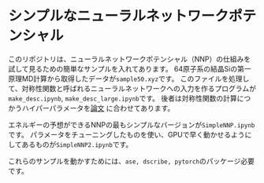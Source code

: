 # シンプルなニューラルネットワークポテンシャル

このリポジトリは、ニューラルネットワークポテンシャル（NNP）の仕組みを試して見るための簡単なサンプルを入れてあります。
64原子系の結晶Siの第一原理MD計算から取得したデータが`sample50.xyz`です。
このファイルを処理して、対称性関数と呼ばれるニューラルネットワークへの入力を作るプログラムが
`make_desc.ipynb`, `make_desc_large.ipynb`です。
後者は対称性関数の計算につかうハイパーパラメータを[論文](https://iopscience.iop.org/article/10.7567/1882-0786/ab36bc/meta)
に合わせてあります。

エネルギーの予想ができるNNPの最もシンプルなバージョンが`SimpleNNP.ipynb`です。
パラメータをチューニングしたものを使い、GPUで早く動かせるようにしてあるものが`SimpleNNP2.ipynb`です。

これらのサンプルを動かすためには、`ase, dscribe, pytorch`のパッケージ必要です。
